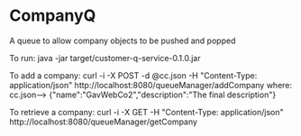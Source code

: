 # CompanyQ
A queue to allow company objects to be pushed and popped

To run:
java -jar target/customer-q-service-0.1.0.jar

To add a company:
curl -i -X POST -d @cc.json -H "Content-Type: application/json" http://localhost:8080/queueManager/addCompany
where:
cc.json--> {"name":"GavWebCo2","description":"The final description"}

To retrieve a company:
curl -i -X GET -H "Content-Type: application/json" http://localhost:8080/queueManager/getCompany
